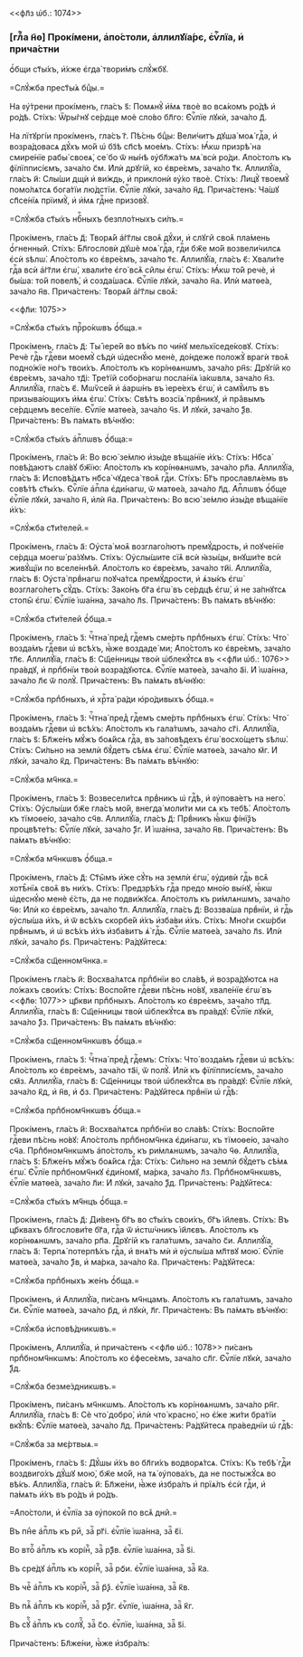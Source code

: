 <<фл҃з ѡ҆б.: 1074>>

### [глⷡ҇а н҃ѳ] Прокі́мени, а҆по́столи, а҆ллилꙋїа́рє, є҆ѵⷢ҇лїа, и҆ прича́стни
ѻ҆́бщи ст҃ы́хъ, и҆́хже є҆гда̀ твори́мъ слꙋ́жбꙋ.

=Слꙋ́жба прест҃ы́ѧ бцⷣы.=

На ᲂу҆́трени прокі́менъ, гла́съ ѕ҃: Помѧнꙋ̀ и҆́мѧ твоѐ во всѧ́комъ ро́дѣ и҆
ро́дѣ. Сті́хъ: Ѿры́гнꙋ се́рдце моѐ сло́во бл҃го: Є҆ѵⷢ҇лїе лꙋкѝ, зача́ло д҃.

На лїтꙋргі́и прокі́менъ, гла́съ г҃. Пѣ́снь бцⷣы: Вели́читъ дꙋша̀ моѧ̀ гдⷭ҇а, и҆
возра́довасѧ дꙋ́хъ мо́й ѡ҆ бз҃ѣ сп҃сѣ мое́мъ. Сті́хъ: Ꙗ҆́кѡ призрѣ̀ на смире́нїе
рабы̀ своеѧ̀, се́ бо ѿ ны́нѣ ᲂу҆бл҃жа́тъ мѧ̀ всѝ ро́ди. А҆по́столъ къ
фїлїпписі́ємъ, зача́ло с҃м. И҆лѝ дрꙋгі́й, ко є҆вре́ємъ, зача́ло т҃к. А҆ллилꙋ́їа,
гла́съ и҃: Слы́ши дщѝ и҆ ви́ждь, и҆ приклонѝ ᲂу҆́хо твоѐ. Сті́хъ: Лицꙋ̀ твоемꙋ̀
помо́лѧтсѧ бога́тїи лю́дстїи. Є҆ѵⷢ҇лїе лꙋкѝ, зача́ло н҃д. Прича́стенъ: Ча́шꙋ
сп҃се́нїѧ прїимꙋ̀, и҆ и҆́мѧ гдⷭ҇не призовꙋ̀.

=Слꙋ́жба ст҃ы́хъ нбⷭ҇ныхъ безпло́тныхъ си́лъ.=

Прокі́менъ, гла́съ д҃: Творѧ́й а҆́гг҃лы своѧ̑ дꙋ́хи, и҆ слꙋги̑ своѧ̑ пла́мень
ѻ҆́гненный. Сті́хъ: Бл҃гословѝ дꙋшѐ моѧ̀ гдⷭ҇а, гдⷭ҇и бж҃е мо́й возвели́чилсѧ
є҆сѝ ѕѣлѡ̀. А҆по́столъ ко є҆вре́ємъ, зача́ло т҃є. А҆ллилꙋ́їа, гла́съ є҃:
Хвали́те гдⷭ҇а всѝ а҆́гг҃ли є҆гѡ̀, хвали́те є҆го̀ всѧ̑ си̑лы є҆гѡ̀. Сті́хъ:
Ꙗ҆́кѡ то́й речѐ, и҆ бы́ша: то́й повелѣ̀, и҆ созда́шасѧ. Є҆ѵⷢ҇лїе лꙋкѝ, зача́ло
н҃а. И҆лѝ матѳе́а, зача́ло н҃в. Прича́стенъ: Творѧ́й а҆́гг҃лы своѧ̑:

<<фл҃и: 1075>>

=Слꙋ́жба ст҃ы́хъ прⷪ҇ро́кѡвъ ѻ҆́бща.=

Прокі́менъ, гла́съ д҃: Ты̀ і҆ере́й во вѣ́къ по чи́нꙋ мельхїседе́ковꙋ. Сті́хъ:
Речѐ гдⷭ҇ь гдⷭ҇еви моемꙋ̀ сѣдѝ ѡ҆деснꙋ́ю менѐ, до́ндеже положꙋ̀ врагѝ твоѧ̑
подно́жїе но́гъ твои́хъ. А҆по́столъ къ корі́нѳѧнѡмъ, зача́ло рн҃ѕ: Дрꙋгі́й ко
є҆вре́ємъ, зача́ло тд҃і: Тре́тїй собо́рнагѡ посла́нїѧ і҆а́кѡвлѧ, зача́ло н҃з.
А҆ллилꙋ́їа, гла́съ є҃. Мѡѷсе́й и҆ а҆арѡ́нъ въ і҆ере́ехъ є҆гѡ̀, и҆ самꙋ́илъ въ
призыва́ющихъ и҆́мѧ є҆гѡ̀. Сті́хъ: Свѣ́тъ возсїѧ̀ првⷣникꙋ, и҆ пра̑вымъ
се́рдцемъ весе́лїе. Є҆ѵⷢ҇лїе матѳе́а, зача́ло ч҃ѕ. И҆ лꙋкѝ, зача́ло ѯ҃в.
Прича́стенъ: Въ па́мѧть вѣ́чнꙋю:

=Слꙋ́жба ст҃ы́хъ а҆пⷭ҇лѡвъ ѻ҆́бща:=

Прокі́менъ, гла́съ и҃: Во всю̀ зе́млю и҆зы́де вѣща́нїе и҆́хъ: Сті́хъ: Нб҃са̀
повѣ́даютъ сла́вꙋ бж҃їю: А҆по́столъ къ корі́нѳѧнѡмъ, зача́ло рл҃а. А҆ллилꙋ́їа,
гла́съ а҃: И҆сповѣ́дѧтъ нб҃са̀ чꙋдеса̀ твоѧ̑ гдⷭ҇и. Сті́хъ: Бг҃ъ прославлѧ́емь
въ совѣ́тѣ ст҃ы́хъ. Є҆ѵⷢ҇лїе а҆пⷭ҇ла є҆ди́нагѡ, ѿ матѳе́а, зача́ло л҃д.
А҆пⷭ҇лѡвъ ѻ҆́бще є҆ѵⷢ҇лїе лꙋкѝ, зача́ло н҃, и҆лѝ н҃а. Прича́стенъ: Во всю̀
зе́млю и҆зы́де вѣща́нїе и҆́хъ:

=Слꙋ́жба ст҃и́телей.=

Прокі́менъ, гла́съ а҃: Оу҆ста̀ моѧ̑ возглаго́лютъ премꙋ́дрость, и҆ поꙋче́нїе
се́рдца моегѡ̀ ра́зꙋмъ. Сті́хъ: Оу҆слы́шите сїѧ̑ всѝ ꙗ҆зы́цы, внꙋши́те всѝ
живꙋ́щїи по вселе́ннѣй. А҆по́столъ ко є҆вре́ємъ, зача́ло ти҃і. А҆ллилꙋ́їа,
гла́съ в҃: Оу҆ста̀ првⷣнагѡ поꙋча́тсѧ премꙋ́дрости, и҆ ѧ҆зы́къ є҆гѡ̀
возглаго́летъ сꙋ́дъ. Сті́хъ: Зако́нъ бг҃а є҆гѡ̀ въ се́рдцѣ є҆гѡ̀, и҆ не
за́пнꙋтсѧ стопы̑ є҆гѡ̀. Є҆ѵⷢ҇лїе і҆ѡа́нна, зача́ло л҃ѕ. Прича́стенъ: Въ па́мѧть
вѣ́чнꙋю:

=Слꙋ́жба ст҃и́телей ѻ҆́бща.=

Прокі́менъ, гла́съ з҃: Чⷭ҇тна̀ пред̾ гдⷭ҇емъ сме́рть прпⷣбныхъ є҆гѡ̀. Сті́хъ:
Что̀ возда́мъ гдⷭ҇еви ѡ҆ всѣ́хъ, ꙗ҆̀же воздаде́ ми; А҆по́столъ ко є҆вре́ємъ,
зача́ло тл҃є. А҆ллилꙋ́їа, гла́съ в҃: Сщ҃е́нницы твоѝ ѡ҆блекꙋ́тсѧ въ <<фл҃и ѡ҆б.:
1076>> пра́вдꙋ, и҆ прпⷣбнїи твоѝ возра́дꙋютсѧ. Є҆ѵⷢ҇лїе матѳе́а, зача́ло а҃і. И҆
і҆ѡа́нна, зача́ло л҃є ѿ полꙋ̀. Прича́стенъ: Въ па́мѧть вѣ́чнꙋю:

=Слꙋ́жба прпⷣбныхъ, и҆ хрⷭ҇та̀ ра́ди ю҆ро́дивыхъ ѻ҆́бща.=

Прокі́менъ, гла́съ з҃: Чⷭ҇тна̀ пред̾ гдⷭ҇емъ сме́рть прпⷣбныхъ є҆гѡ̀. Сті́хъ:
Что̀ возда́мъ гдⷭ҇еви ѡ҆ всѣ́хъ: А҆по́столъ къ гала́тѡмъ, зача́ло сг҃і.
А҆ллилꙋ́їа, гла́съ ѕ҃: Бл҃же́нъ мꙋ́жъ боѧ́йсѧ гдⷭ҇а, въ за́повѣдехъ є҆гѡ̀
восхо́щетъ ѕѣлѡ̀. Сті́хъ: Си́льно на землѝ бꙋ́детъ сѣ́мѧ є҆гѡ̀. Є҆ѵⷢ҇лїе
матѳе́а, зача́ло м҃г. И҆ лꙋкѝ, зача́ло к҃д. Прича́стенъ: Въ па́мѧть вѣ́чнꙋю:

=Слꙋ́жба мч҃нка.=

Прокі́менъ, гла́съ з҃: Возвесели́тсѧ првⷣникъ ѡ҆ гдⷭ҇ѣ, и҆ ᲂу҆пова́етъ на
него̀. Сті́хъ: Оу҆слы́ши бж҃е гла́съ мо́й, внегда̀ моли́ти ми сѧ къ тебѣ̀.
А҆по́столъ къ тїмоѳе́ю, зача́ло сч҃в. А҆ллилꙋ́їа, гла́съ д҃: Првⷣникъ ꙗ҆́кѡ
фі́нїѯъ процвѣте́тъ: Є҆ѵⷢ҇лїе лꙋкѝ, зача́ло ѯ҃г. И҆ і҆ѡа́нна, зача́ло н҃в.
Прича́стенъ: Въ па́мѧть вѣ́чнꙋю:

=Слꙋ́жба мч҃нкѡвъ ѻ҆́бща.=

Прокі́менъ, гла́съ д҃: Ст҃ы̑мъ и҆̀же сꙋ́ть на землѝ є҆гѡ̀, ᲂу҆дивѝ гдⷭ҇ь всѧ̑
хотѣ̑нїѧ своѧ̑ въ ни́хъ. Сті́хъ: Предзрѣ́хъ гдⷭ҇а предо мно́ю вы́нꙋ, ꙗ҆́кѡ
ѡ҆деснꙋ́ю менѐ є҆́сть, да не подви́жꙋсѧ. А҆по́столъ къ ри́млѧнѡмъ, зача́ло ч҃ѳ:
И҆лѝ ко є҆вре́ємъ, зача́ло т҃л. А҆ллилꙋ́їа, гла́съ д҃: Воззва́ша првⷣнїи, и҆
гдⷭ҇ь ᲂу҆слы́ша и҆̀хъ, и҆ ѿ всѣ́хъ скорбе́й и҆́хъ и҆зба́ви и҆̀хъ. Сті́хъ: Мно́ги
скѡ́рби првⷣнымъ, и҆ ѡ҆ всѣ́хъ и҆́хъ и҆зба́витъ ѧ҆̀ гдⷭ҇ь. Є҆ѵⷢ҇лїе матѳе́а,
зача́ло л҃ѕ. И҆лѝ лꙋкѝ, зача́ло р҃ѕ. Прича́стенъ: Ра́дꙋйтесѧ:

=Слꙋ́жба сщ҃енномч҃нка.=

Прокі́менъ гла́съ и҃: Восхва́лѧтсѧ прпⷣбнїи во сла́вѣ, и҆ возра́дꙋютсѧ на
ло́жахъ свои́хъ: Сті́хъ: Воспо́йте гдⷭ҇еви пѣ́снь но́вꙋ, хвале́нїе є҆гѡ̀ въ
<<фл҃ѳ: 1077>> цр҃кви прпⷣбныхъ. А҆по́столъ ко є҆вре́ємъ, зача́ло тл҃д.
А҆ллилꙋ́їа, гла́съ в҃: Сщ҃е́нницы твоѝ ѡ҆блекꙋ́тсѧ въ пра́вдꙋ: Є҆ѵⷢ҇лїе лꙋкѝ,
зача́ло ѯ҃з. Прича́стенъ: Въ па́мѧть вѣ́чнꙋю:

=Слꙋ́жба сщ҃енномч҃нкѡвъ ѻ҆́бща.=

Прокі́менъ, гла́съ з҃: Чⷭ҇тна̀ пред̾ гдⷭ҇емъ: Сті́хъ: Что̀ возда́мъ гдⷭ҇еви ѡ҆
всѣ́хъ: А҆по́столъ ко є҆вре́ємъ, зача́ло та҃і, ѿ полꙋ̀. И҆лѝ къ фїлїпписі́ємъ,
зача́ло см҃з. А҆ллилꙋ́їа, гла́съ в҃: Сщ҃е́нницы твоѝ ѡ҆блекꙋ́тсѧ въ пра́вдꙋ:
Є҆ѵⷢ҇лїе лꙋкѝ, зача́ло к҃д, и҆ н҃в, и҆ ѻ҃з. Прича́стенъ: Ра́дꙋйтесѧ првⷣнїи ѡ҆
гдⷭ҇ѣ:

=Слꙋ́жба прпⷣбномч҃нкѡвъ ѻ҆́бща.=

Прокі́менъ, гла́съ и҃: Восхва́лѧтсѧ прпⷣбнїи во сла́вѣ: Сті́хъ: Воспо́йте
гдⷭ҇еви пѣ́снь но́вꙋ: А҆по́столъ прпⷣбномч҃нка є҆ди́нагѡ, къ тїмоѳе́ю, зача́ло
сч҃а. Прпⷣбномч҃нкѡмъ а҆по́столъ, къ ри́млѧнѡмъ, зача́ло ч҃ѳ. А҆ллилꙋ́їа, гла́съ
ѕ҃: Бл҃же́нъ мꙋ́жъ боѧ́йсѧ гдⷭ҇а: Сті́хъ: Си́льно на землѝ бꙋ́детъ сѣ́мѧ є҆гѡ̀.
Є҆ѵⷢ҇лїе прпⷣбномч҃нкꙋ є҆ди́номꙋ, ма́рка, зача́ло л҃з. Прпⷣбномч҃нкѡвъ, є҆ѵⷢ҇лїе
матѳе́а, зача́ло л҃и: И҆ лꙋкѝ, зача́ло ѯ҃д. Прича́стенъ: Ра́дꙋйтесѧ:

=Слꙋ́жба ст҃ы́хъ мч҃нцъ ѻ҆́бща.=

Прокі́менъ, гла́съ д҃: Ди́венъ бг҃ъ во ст҃ы́хъ свои́хъ, бг҃ъ і҆и҃левъ. Сті́хъ:
Въ цр҃квахъ бл҃гослови́те бг҃а, гдⷭ҇а ѿ и҆стѡ́чникъ і҆и҃лєвъ. А҆по́столъ къ
корі́нѳѧнѡмъ, зача́ло рп҃а. Дрꙋгі́й къ гала́тѡмъ, зача́ло с҃и. А҆ллилꙋ́їа,
гла́съ а҃: Терпѧ̀ потерпѣ́хъ гдⷭ҇а, и҆ внѧ́тъ мѝ и҆ ᲂу҆слы́ша мл҃твꙋ мою̀.
Є҆ѵⷢ҇лїе матѳе́а, зача́ло ѯ҃в, и҆ ма́рка, зача́ло к҃а. Прича́стенъ: Ра́дꙋйтесѧ:

=Слꙋ́жба прпⷣбныхъ же́нъ ѻ҆́бща.=

Прокі́менъ, и҆ А҆ллилꙋ́їа, пи́санъ мч҃нцамъ. А҆по́столъ къ гала́тѡмъ, зача́ло
с҃и. Є҆ѵⷢ҇лїе матѳе́а, зача́ло р҃д, и҆ лꙋкѝ, л҃г. Прича́стенъ: Въ па́мѧть
вѣ́чнꙋю:

=Слꙋ́жба и҆сповѣ́дникѡвъ.=

Прокі́менъ, А҆ллилꙋ́їа, и҆ прича́стенъ <<фл҃ѳ ѡ҆б.: 1078>> пи́санъ
прпⷣбномч҃нкѡмъ: А҆по́столъ ко є҆фесе́ємъ, зача́ло сл҃г. Є҆ѵⷢ҇лїе лꙋкѝ, зача́ло
ѯ҃д.

=Слꙋ́жба безме́здникѡвъ.=

Прокі́менъ, пи́санъ мч҃нкѡмъ. А҆по́столъ къ корі́нѳѧнѡмъ, зача́ло рн҃г.
А҆ллилꙋ́їа, гла́съ в҃: Сѐ что̀ добро̀, и҆лѝ что̀ красно̀, но є҆́же жи́ти бра́тїи
вкꙋ́пѣ: Є҆ѵⷢ҇лїе матѳе́а, зача́ло л҃д. Прича́стенъ: Ра́дꙋйтесѧ пра́веднїи ѡ҆
гдⷭ҇ѣ:

=Слꙋ́жба за мє́ртвыѧ.=

Прокі́менъ, гла́съ ѕ҃: Дꙋ́шы и҆́хъ во бл҃ги́хъ водворѧ́тсѧ. Сті́хъ: Къ тебѣ̀
гдⷭ҇и воздвиго́хъ дꙋ́шꙋ мою̀, бж҃е мо́й, на тѧ̀ ᲂу҆пова́хъ, да не постыжꙋ́сѧ во
вѣ́къ. А҆ллилꙋ́їа, гла́съ и҃: Бл҃же́ни, ꙗ҆̀же и҆збра́лъ и҆ прїѧ́лъ є҆сѝ гдⷭ҇и,
и҆ па́мѧть и҆́хъ въ ро́дъ и҆ ро́дъ.

=А҆по́столи, и҆ є҆ѵⷢ҇лїа за ᲂу҆поко́й по всѧ̑ дни̑.=

Въ пнⷣе а҆пⷭ҇лъ къ риⷨ, заⷱ҇ рг҃і. є҆ѵⷢ҇лїе і҆ѡа́нна, заⷱ҇ є҃і.

Во втоⷬ҇ а҆пⷭ҇лъ къ корі́нⷴ҇, заⷱ҇ рѯ҃в. є҆ѵⷢ҇лїе і҆ѡа́нна, заⷱ҇ ѕ҃і.

Въ сре́дꙋ а҆пⷭ҇лъ къ корі́нⷴ҇, заⷱ҇ рѻ҃и. є҆ѵⷢ҇лїе і҆ѡа́нна, заⷱ҇ к҃а.

Въ чеⷦ҇ а҆пⷭ҇лъ къ корі́нⷴ҇, заⷱ҇ р҃ѯ. є҆ѵⷢ҇лїе і҆ѡа́нна, заⷱ҇ к҃в.

Въ пѧⷦ҇ а҆пⷭ҇лъ къ корі́нⷴ҇, заⷱ҇ рѯ҃г. є҆ѵⷢ҇лїе, і҆ѡа́нна, заⷱ҇ к҃г.

Въ сꙋⷠ҇ а҆пⷭ҇лъ къ солꙋⷩ҇, заⷱ҇ с҃ѻ. є҆ѵⷢ҇лїе, і҆ѡа́нна, заⷱ҇ ѕ҃і.

Прича́стенъ: Бл҃же́ни, ꙗ҆̀же и҆збра́лъ:

